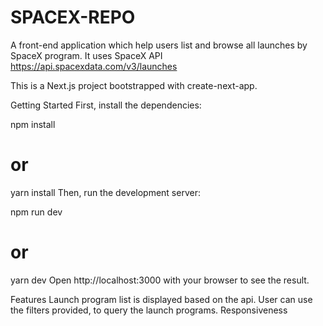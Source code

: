 # SPACEX-REPO
A front-end application which help users list and browse all launches by SpaceX program. It uses SpaceX API https://api.spacexdata.com/v3/launches


This is a Next.js project bootstrapped with create-next-app.

Getting Started
First, install the dependencies:

npm install
# or
yarn install
Then, run the development server:

npm run dev
# or
yarn dev
Open http://localhost:3000 with your browser to see the result.

Features
Launch program list is displayed based on the api.
User can use the filters provided, to query the launch programs.
Responsiveness

